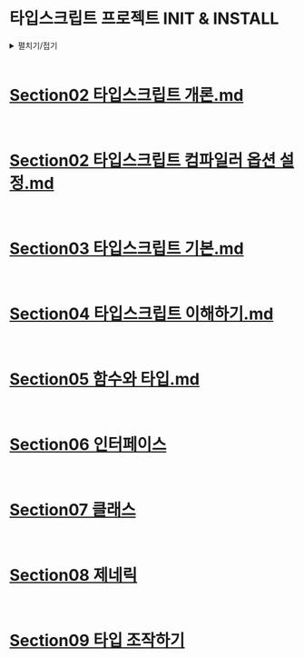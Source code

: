 # 타입스크립트 프로젝트 INIT & INSTALL
<details>
<summary>펼치기/접기</summary>

<br>

## 순서
1. NodeJS 프로젝트(패키지) 초기화
2. ts-node 설치
3. 타입스크립트 Compiler 설치
4. 설치 확인
5. .ts 확장자 파일 컴파일
<br>

## 1. NodeJS 프로젝트(패키지) 초기화

section01 이름의 디렉토리를 생성하고 커맨드라인을 통해 새로 생성한 디렉토리로 이동한다.

```bash
npm init
```

모든 옵션을 default로 Enter만 입력하여 넘어간다.  

package.json확인  
(폴더 명으로 프로젝트 이름이 설정된다.)


### 최초 디렉토리 구조
📂onebite-typescript   
┠ 📂 section01  
┃ ┖ 📄package.json  
<br>

## 2. types/node 설치

node.js가 제공하는 내장 기능들에 대한 타입 정보를 갖고 있는 패키지(라이브러리)이다.
예를들어 console.d.ts라는 파일 등 node.js에서 제공하는 기능들에 대한 타입을 미리 정의되어 있는걸 볼 수 있다.
types/node를 설치하지 않으면 타입스크립트가 우리가 작성한 코드를 컴파일하는 과정에서 node.js의 기본 기능인 console.log 같은 기능을 사용할 때 타입을 알으들을 수 없기 때문에 반드시 설치해줘야 한다.

```bash
npm install @types/node
```

package.json의 dependency와 node_modules 디렉토리 생성확인

### 최종 디렉토리 구조
📂onebite-typescript   
┠ 📂 section01  
┃ ┠ 📂 node_modules  
┃ ┠ 📄package-lock.json  
┃ ┖ 📄package.json  


## 3. 타입스크립트 Compiler 설치

타입스크립트는 타입스크립트 컴파일러를 통해 자바스크립트 코드로 변환된 다음 자바스크립트 코드를 Node나 브라우저로 실행시키는 방식으로 동작한다.

이를 위해 타입스크립트 컴파일러를 설치한다.

타입스크립트 컴파일러도 ts-node처럼  Node.js 패키지로 공급이 되고 있다.

```bash
npm install typescript -g
```

위와 같이 로컬 글로벌로 설치한다.

맥 사용자의 경우 관리자 권한을 의미하는 sudo 키워드를 붙혀야 한다.

```bash
sudo npm install typescript -g
```

이때 맥 사용자의 경우 패스워드가 나오게 된다.

만약 윈도우 사용자임에도 권한 오류가 난다면 명령 프롬프트를 관리자 권한으로 연 뒤 명령어를 입력해 주면 된다.
<br>

## 4. 설치 확인

```bash
tsc -v
```
<br>

## 5. tsc를 이용한 .ts 확장자 파일 컴파일

### 컴파일 시나리오

- src/index.ts
  ```ts
  console.log("Hello TypeScript")
  const a: number = 1;
  ```

- 컴파일 진행
  ```bash
  tsc src/index.ts
  ```

- src/index.js
  ```ts
  console.log("Hello TypeScript")
  var a = 1;
  ```

### 최종 디렉토리 구조
📂onebite-typescript   
┠ 📂 section01  
┃ ┠ 📂 node_modules  
┃ ┠ 📂 src  
┃ ┃ ┠ 📄index.js  
┃ ┃ ┖ 📄index.ts  
┃ ┠ 📄package-lock.json  
┃ ┖ 📄package.json  

<br>

### node를 통한 js 실행
  ```bash
  node src/index.js
  ```

#### 터미널 출력내용 확인
  ```bash
  Hello TypeScript
  ```
<br>

## 6. ts-node를 활용하여 컴파일 및 실행 

개발 중일 때는 파일에 계속해서 코드를 수정하고 확인하는 과정을 거치기 때문에 매번 컴파일과 실행 명령을 따로 실행시키면 굉장히 번거롭다.  

이럴때 이용하면 좋은 라이브러리로 ts-node가 있다.  
nodejs의 패키지로 공급되고 있어서 아래와 같이 설치하여 사용한다.

```bash
npm install ts-node -g
```

위와 같이 로컬 글로벌로 설치한다.

맥 사용자의 경우 관리자 권한을 의미하는 sudo 키워드를 붙힌다.

```bash
sudo npm install ts-node -g
```

ts-node는 이름에서 보면 알 수 있듯 타입스크립트 컴파일러와 nodejs가 함께 구성되어 있는것이다.

타입스크립트 파일을 한번에 컴파일부터 실행 까지 할 수 있다.

### 컴파일 시나리오

- src/index.js 파일 제거

- ts-node를 통한 컴파일 진행
  ```bash
  ts-node src/index.ts
  ```

- src/index.js 확인
  ```ts
  console.log("Hello TypeScript")
  var a = 1;
  ```

- 터미널 출력내용 확인
  ```bash
  Hello TypeScript
  ```
<br>

## 7. tsx (ts-node가 동작하지 않을 때)
23년 10월 Node.js의 LTS(장기 지원 버전)가 20대로 업데이트 되며 ts-node가 정상적으로 동작하지 않는다.  
이 경우 ts-node 대신 아래 링크에서 소개하는 tsx를 사용한다.  
https://ts.winterlood.com/6c9bf87f-6a8f-4e96-95b4-5e12d9f82165#c8a5f8ebaa7d4692a90e3d743bb21dea

사용 방법은 동일하니 설치만 진행하면 되고, 설치 이후에는 명령어에서 ts-node를 `tsx`로 대체해 주면 된다.

- tsx를 통한 컴파일 진행
  ```bash
  tsX src/index.ts
  ```

</details>
<br>

# [Section02 타입스크립트 개론.md](section01%2FSection02%20%ED%83%80%EC%9E%85%EC%8A%A4%ED%81%AC%EB%A6%BD%ED%8A%B8%20%EA%B0%9C%EB%A1%A0.md)
<br>

# [Section02 타입스크립트 컴파일러 옵션 설정.md](section01%2FSection02%20%ED%83%80%EC%9E%85%EC%8A%A4%ED%81%AC%EB%A6%BD%ED%8A%B8%20%EC%BB%B4%ED%8C%8C%EC%9D%BC%EB%9F%AC%20%EC%98%B5%EC%85%98%20%EC%84%A4%EC%A0%95.md)
<br>

# [Section03 타입스크립트 기본.md](section02%2FSection03%20%ED%83%80%EC%9E%85%EC%8A%A4%ED%81%AC%EB%A6%BD%ED%8A%B8%20%EA%B8%B0%EB%B3%B8.md)
<br>

# [Section04 타입스크립트 이해하기.md](section03%2FSection04%20%ED%83%80%EC%9E%85%EC%8A%A4%ED%81%AC%EB%A6%BD%ED%8A%B8%20%EC%9D%B4%ED%95%B4%ED%95%98%EA%B8%B0.md)
<br>

# [Section05 함수와 타입.md](<section04/Section05 함수와 타입.md>)
<br>

# [Section06 인터페이스](<section05/Section06 인터페이스.md>)
<br>

# [Section07 클래스](<section6/Section07 클래스.md>)
<br>

# [Section08 제네릭](<section07/Section08 제네릭.md>)
<br>

# [Section09 타입 조작하기](<section08/Section09 타입 조작하기.md>)
<br>
